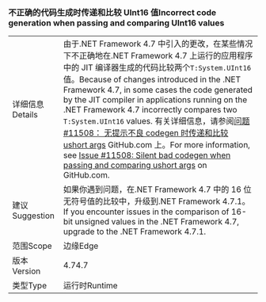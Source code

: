### <a name="incorrect-code-generation-when-passing-and-comparing-uint16-values"></a><span data-ttu-id="53d04-101">不正确的代码生成时传递和比较 UInt16 值</span><span class="sxs-lookup"><span data-stu-id="53d04-101">Incorrect code generation when passing and comparing UInt16 values</span></span>

|   |   |
|---|---|
|<span data-ttu-id="53d04-102">详细信息</span><span class="sxs-lookup"><span data-stu-id="53d04-102">Details</span></span>|<span data-ttu-id="53d04-103">由于.NET Framework 4.7 中引入的更改，在某些情况下不正确地在.NET Framework 4.7 上运行的应用程序中的 JIT 编译器生成的代码比较两个<code>T:System.UInt16</code>值。</span><span class="sxs-lookup"><span data-stu-id="53d04-103">Because of changes introduced in the .NET Framework 4.7, in some cases the code generated by the JIT compiler in applications running on the .NET Framework 4.7 incorrectly compares two <code>T:System.UInt16</code> values.</span></span> <span data-ttu-id="53d04-104">有关详细信息，请参阅[问题 #11508： 无提示不良 codegen 时传递和比较 ushort args](https://github.com/dotnet/coreclr/issues/11508) GitHub.com 上。</span><span class="sxs-lookup"><span data-stu-id="53d04-104">For more information, see [Issue #11508: Silent bad codegen when passing and comparing ushort args](https://github.com/dotnet/coreclr/issues/11508) on GitHub.com.</span></span>|
|<span data-ttu-id="53d04-105">建议</span><span class="sxs-lookup"><span data-stu-id="53d04-105">Suggestion</span></span>|<span data-ttu-id="53d04-106">如果你遇到问题，在.NET Framework 4.7 中的 16 位无符号值的比较中，升级到.NET Framework 4.7.1。</span><span class="sxs-lookup"><span data-stu-id="53d04-106">If you encounter issues in the comparison of 16-bit unsigned values in the .NET Framework 4.7, upgrade to the .NET Framework 4.7.1.</span></span>|
|<span data-ttu-id="53d04-107">范围</span><span class="sxs-lookup"><span data-stu-id="53d04-107">Scope</span></span>|<span data-ttu-id="53d04-108">边缘</span><span class="sxs-lookup"><span data-stu-id="53d04-108">Edge</span></span>|
|<span data-ttu-id="53d04-109">版本</span><span class="sxs-lookup"><span data-stu-id="53d04-109">Version</span></span>|<span data-ttu-id="53d04-110">4.7</span><span class="sxs-lookup"><span data-stu-id="53d04-110">4.7</span></span>|
|<span data-ttu-id="53d04-111">类型</span><span class="sxs-lookup"><span data-stu-id="53d04-111">Type</span></span>|<span data-ttu-id="53d04-112">运行时</span><span class="sxs-lookup"><span data-stu-id="53d04-112">Runtime</span></span>|

